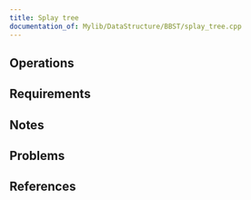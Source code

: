 ```yaml
---
title: Splay tree
documentation_of: Mylib/DataStructure/BBST/splay_tree.cpp
---
```


## Operations

## Requirements

## Notes

## Problems

## References
